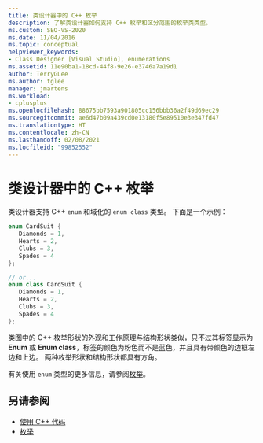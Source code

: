 ```yaml
---
title: 类设计器中的 C++ 枚举
description: 了解类设计器如何支持 C++ 枚举和区分范围的枚举类类型。
ms.custom: SEO-VS-2020
ms.date: 11/04/2016
ms.topic: conceptual
helpviewer_keywords:
- Class Designer [Visual Studio], enumerations
ms.assetid: 11e90ba1-18cd-44f8-9e26-e3746a7a19d1
author: TerryGLee
ms.author: tglee
manager: jmartens
ms.workload:
- cplusplus
ms.openlocfilehash: 88675bb7593a901805cc156bbb36a2f49d69ec29
ms.sourcegitcommit: ae6d47b09a439cd0e13180f5e89510e3e347fd47
ms.translationtype: HT
ms.contentlocale: zh-CN
ms.lasthandoff: 02/08/2021
ms.locfileid: "99852552"
---
```

# <a name="c-enumerations-in-class-designer"></a>类设计器中的 C++ 枚举

类设计器支持 C++ `enum` 和域化的 `enum class` 类型。 下面是一个示例：

```cpp
enum CardSuit {
   Diamonds = 1,
   Hearts = 2,
   Clubs = 3,
   Spades = 4
};

// or...
enum class CardSuit {
   Diamonds = 1,
   Hearts = 2,
   Clubs = 3,
   Spades = 4
};
```

类图中的 C++ 枚举形状的外观和工作原理与结构形状类似，只不过其标签显示为 **Enum** 或 **Enum class**，标签的颜色为粉色而不是蓝色，并且具有带颜色的边框左边和上边。 两种枚举形状和结构形状都具有方角。

有关使用 `enum` 类型的更多信息，请参阅[枚举](/cpp/cpp/enumerations-cpp)。

## <a name="see-also"></a>另请参阅

- [使用 C++ 代码](working-with-visual-cpp-code.md)
- [枚举](/cpp/cpp/enumerations-cpp)
